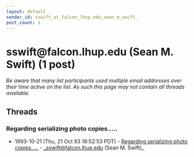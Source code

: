 ```yaml
---
layout: default
sender_id: sswift_at_falcon_lhup_edu_sean_m_swift_
post_count: 1
---
```


# sswift<span>@</span>falcon.lhup.edu (Sean M. Swift) (1 post)

_Be aware that many list participants used multiple email addresses over their time active on the list. As such this page may not contain all threads available._

## Threads

### Regarding serializing photo copies.....
+ 1993-10-21 (Thu, 21 Oct 93 16:52:53 PDT) - [Regarding serializing photo copies.....](/archive/1993/10/b58aa1f6e9a7bd0d6789e17a7eaa6d48369b0d349b1cceeae32c430b6bb69d16) - _sswift@falcon.lhup.edu (Sean M. Swift)_

